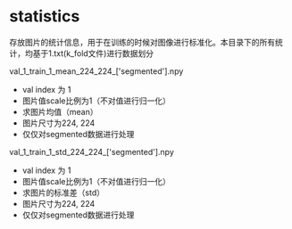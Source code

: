 # statistics
存放图片的统计信息，用于在训练的时候对图像进行标准化。本目录下的所有统计，均基于1.txt(k_fold文件)进行数据划分

val_1_train_1_mean_224_224_['segmented'].npy
+ val index 为 1
+ 图片值scale比例为1（不对值进行归一化）
+ 求图片均值（mean）
+ 图片尺寸为224, 224
+ 仅仅对segmented数据进行处理

val_1_train_1_std_224_224_['segmented'].npy
+ val index 为 1
+ 图片值scale比例为1（不对值进行归一化）
+ 求图片的标准差（std）
+ 图片尺寸为224, 224
+ 仅仅对segmented数据进行处理